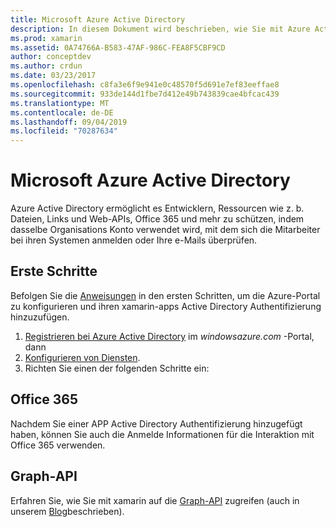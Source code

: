 ```yaml
---
title: Microsoft Azure Active Directory
description: In diesem Dokument wird beschrieben, wie Sie mit Azure Active Directory Benutzer in mobilen Anwendungen authentifizieren, die mit xamarin erstellt wurden.
ms.prod: xamarin
ms.assetid: 0A74766A-B583-47AF-986C-FEA8F5CBF9CD
author: conceptdev
ms.author: crdun
ms.date: 03/23/2017
ms.openlocfilehash: c8fa3e6f9e941e0c48570f5d691e7ef83eeffae8
ms.sourcegitcommit: 933de144d1fbe7d412e49b743839cae4bfcac439
ms.translationtype: MT
ms.contentlocale: de-DE
ms.lasthandoff: 09/04/2019
ms.locfileid: "70287634"
---
```

# <a name="microsoft-azure-active-directory"></a>Microsoft Azure Active Directory


Azure Active Directory ermöglicht es Entwicklern, Ressourcen wie z. b. Dateien, Links und Web-APIs, Office 365 und mehr zu schützen, indem dasselbe Organisations Konto verwendet wird, mit dem sich die Mitarbeiter bei ihren Systemen anmelden oder Ihre e-Mails überprüfen.

## <a name="getting-started"></a>Erste Schritte

Befolgen Sie die [Anweisungen](~/cross-platform/data-cloud/active-directory/get-started/index.md) in den ersten Schritten, um die Azure-Portal zu konfigurieren und ihren xamarin-apps Active Directory Authentifizierung hinzuzufügen.

1. [Registrieren bei Azure Active Directory](~/cross-platform/data-cloud/active-directory/get-started/register.md) im *windowsazure.com* -Portal, dann
2. [Konfigurieren von Diensten](~/cross-platform/data-cloud/active-directory/get-started/configure.md).
3. Richten Sie einen der folgenden Schritte ein:

## <a name="office-365"></a>Office 365

Nachdem Sie einer APP Active Directory Authentifizierung hinzugefügt haben, können Sie auch die Anmelde Informationen für die Interaktion mit Office 365 verwenden.

## <a name="graph-api"></a>Graph-API

Erfahren Sie, wie Sie mit xamarin auf die [Graph-API](~/cross-platform/data-cloud/active-directory/graph.md) zugreifen (auch in unserem [Blog](https://blog.xamarin.com/authenticate-xamarin-mobile-apps-using-azure-active-directory/)beschrieben).


